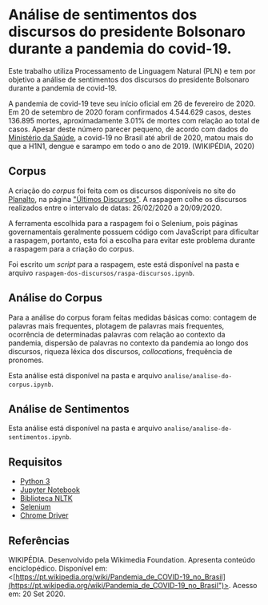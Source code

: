 # Análise de sentimentos dos discursos do presidente Bolsonaro durante a pandemia do covid-19.

Este trabalho utiliza Processamento de Linguagem Natural (PLN) e tem por objetivo a análise de sentimentos dos discursos do presidente Bolsonaro durante a pandemia de covid-19.

A pandemia de covid-19 teve seu início oficial em 26 de fevereiro de 2020. Em 20 de setembro de 2020 foram confirmados 4.544.629 casos, destes 136.895 mortes, aproximadamente 3.01% de mortes com relação ao total de casos. Apesar deste número parecer pequeno, de acordo com dados do [Ministério da Saúde](https://saude.gov.br/), a covid-19 no Brasil até abril de 2020, matou mais do que a H1N1, dengue e sarampo em todo o ano de 2019. (WIKIPÉDIA, 2020)

## Corpus

A criação do *corpus* foi feita com os discursos disponíveis no site do [Planalto](https://www.gov.br/planalto/pt-br), na página ["Últimos Discursos"](https://www.gov.br/planalto/pt-br/acompanhe-o-planalto/discursos?b_start:int=0). A raspagem colhe os discursos realizados entre o intervalo de datas: 26/02/2020 a 20/09/2020.

A ferramenta escolhida para a raspagem foi o Selenium, pois páginas governamentais geralmente possuem código com JavaScript para dificultar a raspagem, portanto, esta foi a escolha para evitar este problema durante a raspagem para a criação do corpus.

Foi escrito um *script* para a raspagem, este está disponível na pasta e arquivo `raspagem-dos-discursos/raspa-discursos.ipynb`.

## Análise do Corpus

Para a análise do corpus foram feitas medidas básicas como: contagem de palavras mais frequentes, plotagem de palavras mais frequentes, ocorrência de determinadas palavras com relação ao contexto da pandemia, dispersão de palavras no contexto da pandemia ao longo dos discursos, riqueza léxica dos discursos, *collocations*, frequência de pronomes.

Esta análise está disponível na pasta e arquivo `analise/analise-do-corpus.ipynb`.

## Análise de Sentimentos

Esta análise está disponível na pasta e arquivo `analise/analise-de-sentimentos.ipynb`.

## Requisitos

 - [Python 3](https://www.python.org/downloads/)
 - [Jupyter Notebook](https://jupyter.org/install)
 - [Biblioteca NLTK](https://www.nltk.org/install.html)
 - [Selenium](https://selenium-python.readthedocs.io/installation.html)
 - [Chrome Driver](https://sites.google.com/a/chromium.org/chromedriver/downloads)

## Referências

WIKIPÉDIA. Desenvolvido pela Wikimedia Foundation. Apresenta conteúdo enciclopédico. Disponível em: <[https://pt.wikipedia.org/wiki/Pandemia_de_COVID-19_no_Brasil](https://pt.wikipedia.org/wiki/Pandemia_de_COVID-19_no_Brasil")>. Acesso em: 20 Set 2020.